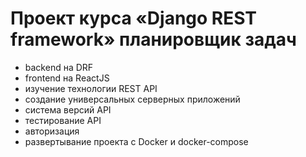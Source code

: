 # Проект курса «Django REST framework» планировщик задач
- backend на DRF
- frontend на ReactJS
- изучение технологии REST API
- создание универсальных серверных приложений
- система версий API
- тестирование API
- авторизация
- развертывание проекта с Docker и docker-compose
